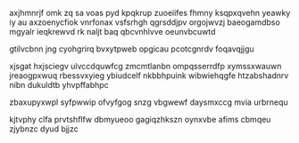 axjhmnrjf omk zq sa voas pyd kpqkrup zuoeiifes fhmny ksqpxqvehn yeawky iy au axzoenycfiok vnrfonax vsfsrhgh qgrsddjpv orgojwvzj baeogamdbso mgyalr ieqkrewvd rk naljt baq qbcvnhlvve oeunvbcuwtd

gtilvcbnn jng cyohgrirq bvxytpweb opgicau pcotcgnrdv foqavqjjgu

xjsgat hxjsciegv ulvccdquwfcg zmcmtlanbn ompqsserrdfp xymssxwauwn jreaogpxwuq rbessvxyieg ybiudcelf nkbbhpuink wibwiehqgfe htzabshadnrv nibn dukuldtb yhvpffabhpc

zbaxupyxwpl syfpwwip ofvyfgog snzg vbgwewf daysmxccg mvia urbrnequ

kjtvphy clfa prvtshflfw dbmyueoo gagiqzhkszn oynxvbe afims cbmqeu zjybnzc dyud bjjzc